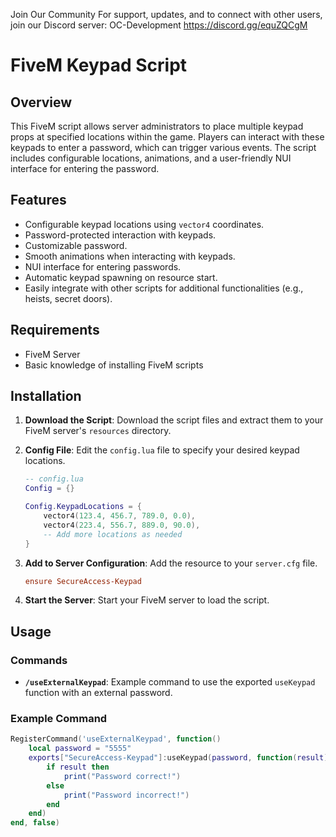 Join Our Community
For support, updates, and to connect with other users, join our Discord server: OC-Development https://discord.gg/equZQCgM


# FiveM Keypad Script

## Overview

This FiveM script allows server administrators to place multiple keypad props at specified locations within the game. Players can interact with these keypads to enter a password, which can trigger various events. The script includes configurable locations, animations, and a user-friendly NUI interface for entering the password.

## Features

- Configurable keypad locations using `vector4` coordinates.
- Password-protected interaction with keypads.
- Customizable password.
- Smooth animations when interacting with keypads.
- NUI interface for entering passwords.
- Automatic keypad spawning on resource start.
- Easily integrate with other scripts for additional functionalities (e.g., heists, secret doors).

## Requirements

- FiveM Server
- Basic knowledge of installing FiveM scripts

## Installation

1. **Download the Script**: Download the script files and extract them to your FiveM server's `resources` directory.

2. **Config File**: Edit the `config.lua` file to specify your desired keypad locations.

    ```lua
    -- config.lua
    Config = {}

    Config.KeypadLocations = {
        vector4(123.4, 456.7, 789.0, 0.0),
        vector4(223.4, 556.7, 889.0, 90.0),
        -- Add more locations as needed
    }
    ```

3. **Add to Server Configuration**: Add the resource to your `server.cfg` file.

    ```cfg
    ensure SecureAccess-Keypad
    ```

4. **Start the Server**: Start your FiveM server to load the script.

## Usage

### Commands

- **`/useExternalKeypad`**: Example command to use the exported `useKeypad` function with an external password.

### Example Command

```lua
RegisterCommand('useExternalKeypad', function()
    local password = "5555"
    exports["SecureAccess-Keypad"]:useKeypad(password, function(result)
        if result then
            print("Password correct!")
        else
            print("Password incorrect!")
        end
    end)
end, false)
